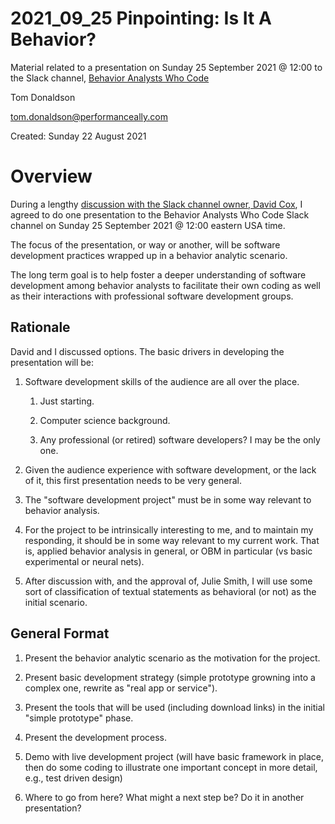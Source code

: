 # 2021_09_25 Pinpointing: Is It A Behavior?

Material related to a presentation on Sunday 25 September 2021 @ 12:00 to the Slack channel, [Behavior Analysts Who Code](https://www.codingbehavioranalysts.org)

Tom Donaldson

tom.donaldson@performanceally.com

Created: Sunday 22 August 2021

# Overview

During a lengthy [discussion with the Slack channel owner, David Cox](https://behavioranaly-yw87919.slack.com/archives/D02APN949UL), I agreed to do one presentation to the Behavior Analysts Who Code Slack channel on Sunday 25 September 2021 @ 12:00 eastern USA time.

The focus of the presentation, or way or another, will be software development practices wrapped up in a behavior analytic scenario.

The long term goal is to help foster a deeper understanding of software development among behavior analysts to facilitate their own coding as well as their interactions with professional software development groups.

## Rationale

David and I discussed options. The basic drivers in developing the presentation will be:

1. Software development skills of the audience are all over the place.

	1. Just starting.
	
	2. Computer science background.
	
	3. Any professional (or retired) software developers? I may be the only one.

2. Given the audience experience with software development, or the lack of it, this first presentation needs to be very general.

3. The "software development project" must be in some way relevant to behavior analysis. 

3. For the project to be intrinsically interesting to me, and to maintain my responding, it should be in some way relevant to my current work. That is, applied behavior analysis in general, or OBM in particular (vs basic experimental or neural nets).

4. After discussion with, and the approval of, Julie Smith, I will use some sort of classification of textual statements as behavioral (or not) as the initial scenario.


## General Format

1. Present the behavior analytic scenario as the motivation for the project.

2. Present basic development strategy (simple prototype growning into a complex one, rewrite as "real app or service").

3. Present the tools that will be used (including download links) in the initial "simple prototype" phase.

4. Present the development process.

5. Demo with live development project (will have basic framework in place, then do some coding to illustrate one important concept in more detail, e.g., test driven design)

6. Where to go from here? What might a next step be? Do it in another presentation?





